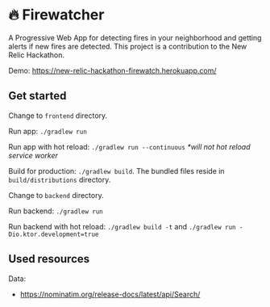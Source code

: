 # 🔥 Firewatcher

A Progressive Web App for detecting fires in your neighborhood and getting alerts if new fires are detected.
This project is a contribution to the New Relic Hackathon.

Demo: https://new-relic-hackathon-firewatch.herokuapp.com/

## Get started

Change to `frontend` directory.

Run app: `./gradlew run`

Run app with hot reload: `./gradlew run --continuous` _*will not hot reload service worker_

Build for production: `./gradlew build`. The bundled files reside in `build/distributions` directory.

Change to `backend` directory.

Run backend: `./gradlew run`

Run backend with hot reload: `./gradlew build -t` and `./gradlew run -Dio.ktor.development=true`

## Used resources

Data:
 - https://nominatim.org/release-docs/latest/api/Search/
